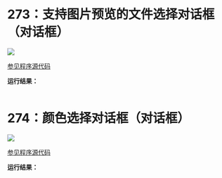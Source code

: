 # 273：支持图片预览的文件选择对话框（对话框）

<img src="http://image.renkaigis.com/keepcoding/2018011701.png">

<a href="https://github.com/renkaigis/KeepCoding/tree/master/2018/01/17" target="_blank">参见程序源代码</a>

**运行结果：**

```java

```

# 274：颜色选择对话框（对话框）

<img src="http://image.renkaigis.com/keepcoding/2018011701.png">

<a href="https://github.com/renkaigis/KeepCoding/tree/master/2018/01/17" target="_blank">参见程序源代码</a>

**运行结果：**

```java

```

